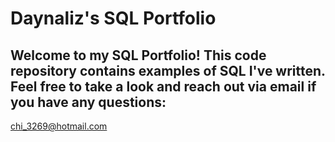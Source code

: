 # Daynaliz's SQL Portfolio

## Welcome to my SQL Portfolio! This code repository contains examples of SQL I've written. Feel free to take a look and reach out via email if you have any questions:
chi_3269@hotmail.com
